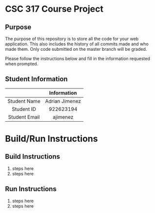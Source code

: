 # CSC 317 Course Project

## Purpose

The purpose of this repository is to store all the code for your web application. This also includes the history of all commits made and who made them. Only code submitted on the master branch will be graded.

Please follow the instructions below and fill in the information requested when prompted.

## Student Information

|               | Information   |
|:-------------:|:-------------:|
| Student Name  | Adrian Jimenez|
| Student ID    | 922623194      |
| Student Email | ajimenez    |



# Build/Run Instructions

## Build Instructions
1. steps here
2. steps here

## Run Instructions
1. steps here
2. steps here 
